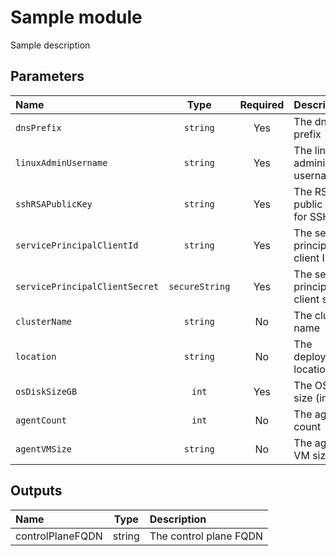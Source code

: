 # Sample module

Sample description

## Parameters

| Name                           | Type           | Required | Description                         |
| :----------------------------- | :------------: | :------: | :---------------------------------- |
| `dnsPrefix`                    | `string`       | Yes      | The dns prefix                      |
| `linuxAdminUsername`           | `string`       | Yes      | The linux administrator username    |
| `sshRSAPublicKey`              | `string`       | Yes      | The RSA public key for SSH          |
| `servicePrincipalClientId`     | `string`       | Yes      | The service principal client ID     |
| `servicePrincipalClientSecret` | `secureString` | Yes      | The service principal client secret |
| `clusterName`                  | `string`       | No       | The cluster name                    |
| `location`                     | `string`       | No       | The deployment location             |
| `osDiskSizeGB`                 | `int`          | Yes      | The OS disk size (in GB)            |
| `agentCount`                   | `int`          | No       | The agent count                     |
| `agentVMSize`                  | `string`       | No       | The agent VM size                   |


## Outputs

| Name             | Type   | Description            |
| :--------------- | :----: | :--------------------- |
| controlPlaneFQDN | string | The control plane FQDN |



